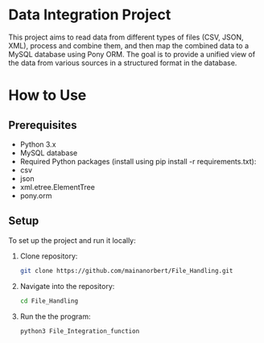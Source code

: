 # Data Integration Project
This project aims to read data from different types of files (CSV, JSON, XML), process and combine them, and then map the combined data to a MySQL database using Pony ORM.
The goal is to provide a unified view of the data from various sources in a structured format in the database.
# How to Use
## Prerequisites
- Python 3.x
- MySQL database
- Required Python packages (install using pip install -r requirements.txt):
- csv
- json
- xml.etree.ElementTree
- pony.orm
## Setup
To set up the project and run it locally:
1. Clone repository:
   ```bash
   git clone https://github.com/mainanorbert/File_Handling.git
2. Navigate into the repository:
   ```bash
   cd File_Handling
3. Run the the program:
   ```sh
   python3 File_Integration_function
